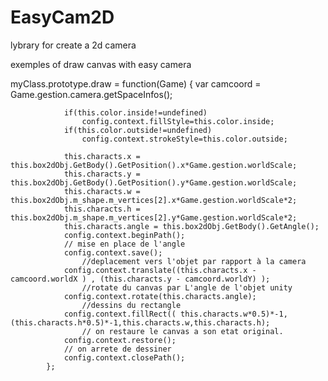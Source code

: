 EasyCam2D
=========

lybrary for create a 2d camera 


exemples of draw canvas with easy camera

myClass.prototype.draw = function(Game)
			{
				var camcoord = Game.gestion.camera.getSpaceInfos();
        
				if(this.color.inside!=undefined)
		 			config.context.fillStyle=this.color.inside;
				if(this.color.outside!=undefined)
		 			config.context.strokeStyle=this.color.outside;
        
		 		this.characts.x = this.box2dObj.GetBody().GetPosition().x*Game.gestion.worldScale;
		 		this.characts.y = this.box2dObj.GetBody().GetPosition().y*Game.gestion.worldScale;
		 		this.characts.w = this.box2dObj.m_shape.m_vertices[2].x*Game.gestion.worldScale*2;
		 		this.characts.h = this.box2dObj.m_shape.m_vertices[2].y*Game.gestion.worldScale*2;
		 		this.characts.angle = this.box2dObj.GetBody().GetAngle();
				config.context.beginPath();
				// mise en place de l'angle
				config.context.save();
					//deplacement vers l'objet par rapport à la camera
				config.context.translate((this.characts.x - camcoord.worldX ) , (this.characts.y - camcoord.worldY) );
					//rotate du canvas par L'angle de l'objet unity
				config.context.rotate(this.characts.angle);
		 			//dessins du rectangle
		 		config.context.fillRect(( this.characts.w*0.5)*-1, (this.characts.h*0.5)*-1,this.characts.w,this.characts.h);
					// on restaure le canvas a son etat original.
				config.context.restore();
				// on arrete de dessiner
				config.context.closePath();
			};
